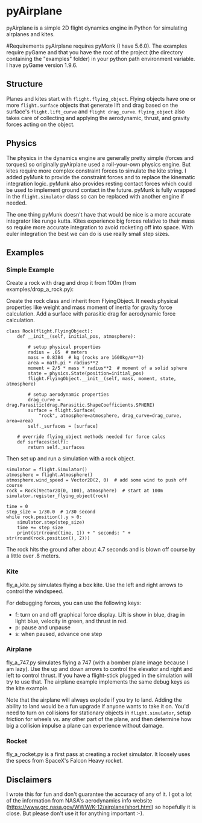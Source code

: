# pyAirplane
pyAirplane is a simple 2D flight dynamics engine in Python for simulating airplanes and kites.

#Requirements
pyAirplane requires pyMonk (I have 5.6.0). The examples require pyGame and that you have the root of the project (the directory containing the "examples" folder) in your python path environment variable. I have pyGame version 1.9.6.

## Structure
Planes and kites start with `flight.flying_object`. Flying objects have one or more `flight.surface` objects that generate lift and drag based on the surface's `flight.lift_curve` and `flight drag_curve`. `flying_object` also takes care of collecting and applying the aerodynamic, thrust, and gravity forces acting on the object.

## Physics
The physics in the dynamics engine are generally pretty simple (forces and torques) so originally pyAirplane used a roll-your-own physics engine. But kites require more complex constraint forces to simulate the kite string. I added pyMunk to provide the constraint forces and to replace the kinematic integration logic. pyMunk also provides resting contact forces which could be used to implement ground contact in the future. pyMunk is fully wrapped in the `flight.simulator` class so can be replaced with another engine if needed. 

The one thing pyMunk doesn't have that would be nice is a more accurate integrator like
runge kutta. Kites experience big forces relative to their mass so require more accurate integration
to avoid rocketing off into space. With euler integration the best we can do is use really small step sizes.

## Examples

### Simple Example
Create a rock with drag and drop it from 100m (from examples/drop_a_rock.py):

Create the rock class and inherit from FlyingObject. It needs physical properties like weight and mass moment of inertia for gravity force calculation. Add a surface with parasitic drag for aerodynamic force calculation.
```
class Rock(flight.FlyingObject):
    def __init__(self, initial_pos, atmosphere):

        # setup physical properties
        radius = .05  # meters
        mass = 0.8384  # kg (rocks are 1600kg/m**3)
        area = math.pi * radius**2
        moment = 2/5 * mass * radius**2  # moment of a solid sphere
        state = physics.State(position=initial_pos)
        flight.FlyingObject.__init__(self, mass, moment, state, atmosphere)

        # setup aerodynamic properties
        drag_curve = drag.Parasitic(drag.Parasitic.ShapeCoefficients.SPHERE)
        surface = flight.Surface(
            "rock", atmosphere=atmosphere, drag_curve=drag_curve, area=area)
        self._surfaces = [surface]

    # override flying_object methods needed for force calcs
    def surfaces(self):
        return self._surfaces
```

Then set up and run a simulation with a rock object.

```
simulator = flight.Simulator()
atmosphere = flight.Atmosphere()
atmosphere.wind_speed = Vector2D(2, 0)  # add some wind to push off course
rock = Rock(Vector2D(0, 100), atmosphere)  # start at 100m
simulator.register_flying_object(rock)

time = 0
step_size = 1/30.0  # 1/30 second
while rock.position().y > 0:
    simulator.step(step_size)
    time += step_size
    print(str(round(time, 1)) + " seconds: " + str(round(rock.position(), 2)))
```

The rock hits the ground after about 4.7 seconds and is blown off course by a little over .8 meters.

### Kite
fly_a_kite.py simulates flying a box kite. Use the left and right arrows to control the windspeed. 

For debugging forces, you can use the following keys:
* f: turn on and off graphical force display. Lift is show in blue, drag in light blue, velocity in green, and thrust in red.
* p: pause and unpause
* s: when paused, advance one step

### Airplane
fly_a_747.py simulates flying a 747 (with a bomber plane image because I am lazy). Use the up and down arrows to control the elevator and right and left to control thrust. If you have a flight-stick plugged in the simulation will try to use that. The airplane example implements the same debug keys as the kite example.

Note that the airplane will always explode if you try to land. Adding the ability to land would be a fun upgrade if anyone wants to take it on. You'd need to turn on collisions for stationary objects in `flight.simulator`, setup friction for wheels vs. any other part of the plane, and then determine how big a collision impulse a plane can experience without damage.

### Rocket
fly_a_rocket.py is a first pass at creating a rocket simulator. It loosely uses the specs from SpaceX's Falcon Heavy rocket. 

## Disclaimers
I wrote this for fun and don't guarantee the accuracy of any of it. I got a lot of the information from NASA's aerodynamics info website (https://www.grc.nasa.gov/WWW/K-12/airplane/short.html) so hopefully it is close. But please don't use it for anything important :-).